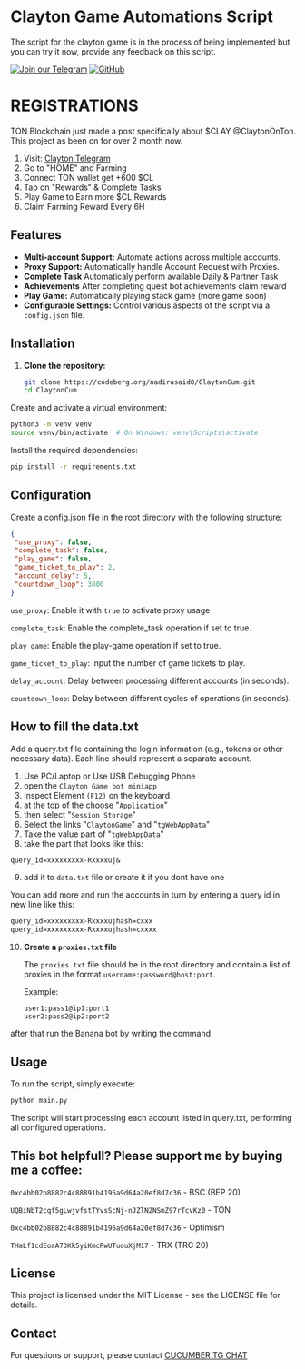 # Clayton Game Automations Script

The script for the clayton game is in the process of being implemented but you can try it now, provide any feedback on this script.

[![Join our Telegram](https://img.shields.io/badge/Telegram-2CA5E0?style=for-the-badge&logo=telegram&logoColor=white)](https://t.me/cucumber_scripts)
[![GitHub](https://img.shields.io/badge/GitHub-181717?style=for-the-badge&logo=github&logoColor=white)](https://github.com/cucumber-pickle/Cucumber)

# REGISTRATIONS 
TON Blockchain just made a post specifically about $CLAY @ClaytonOnTon. This project as been on for over 2 month now.

 1. Visit: [Clayton Telegram](https://t.me/claytoncoinbot/game?startapp=b87b9e)
 2. Go to "HOME" and Farming
 3. Connect TON wallet get +600 $CL
 4. Tap on "Rewards" & Complete Tasks
 5. Play Game to Earn more $CL Rewards
 6. Claim Farming Reward Every 6H

## Features

- **Multi-account Support:** Automate actions across multiple accounts.
- **Proxy Support:** Automatically handle Account Request with Proxies.
- **Complete Task** Automaticaly perform available Daily & Partner Task
- **Achievements** After completing quest bot achievements claim reward
- **Play Game:** Automatically playing stack game (more game soon) 
- **Configurable Settings:** Control various aspects of the script via a `config.json` file.

## Installation

1. **Clone the repository:**

   ```bash
   git clone https://codeberg.org/nadirasaid8/ClaytonCum.git
   cd ClaytonCum
   
Create and activate a virtual environment:

   ```bash
python3 -m venv venv
source venv/bin/activate  # On Windows: venv\Scripts\activate
   ```
Install the required dependencies:

   ```bash
pip install -r requirements.txt
   ```

## Configuration
Create a config.json file in the root directory with the following structure:
   ```json
{
    "use_proxy": false,
    "complete_task": false,
    "play_game": false,
    "game_ticket_to_play": 2,
    "account_delay": 5,
    "countdown_loop": 3800 
}
   ```
`use_proxy`: Enable it with `true` to activate proxy usage 

`complete_task`: Enable the complete_task operation if set to true.

`play_game`: Enable the play-game operation if set to true.

`game_ticket_to_play`: input the number of game tickets to play.

`delay_account`: Delay between processing different accounts (in seconds).

`countdown_loop`: Delay between different cycles of operations (in seconds).

## How to fill the data.txt
Add a query.txt file containing the login information (e.g., tokens or other necessary data). Each line should represent a separate account.
1. Use PC/Laptop or Use USB Debugging Phone
2. open the `Clayton Game bot miniapp`
3. Inspect Element `(F12)` on the keyboard
4. at the top of the choose "`Application`" 
5. then select "`Session Storage`" 
6. Select the links "`ClaytonGame`" and "`tgWebAppData`"
7. Take the value part of "`tgWebAppData`"
8. take the part that looks like this: 

```txt 
query_id=xxxxxxxxx-Rxxxxuj&
```
9. add it to `data.txt` file or create it if you dont have one


You can add more and run the accounts in turn by entering a query id in new line like this:
```txt
query_id=xxxxxxxxx-Rxxxxujhash=cxxx
query_id=xxxxxxxxx-Rxxxxujhash=cxxxx
```


10. **Create a `proxies.txt` file**

    The `proxies.txt` file should be in the root directory and contain a list of proxies in the format `username:password@host:port`.

    Example:

    ```
    user1:pass1@ip1:port1
    user2:pass2@ip2:port2
    ```

after that run the Banana bot by writing the command

## Usage
To run the script, simply execute:

   ```bash
python main.py
   ```
The script will start processing each account listed in query.txt, performing all configured operations.


## This bot helpfull?  Please support me by buying me a coffee: 
``` 0xc4bb02b8882c4c88891b4196a9d64a20ef8d7c36 ``` - BSC (BEP 20)

``` UQBiNbT2cqf5gLwjvfstTYvsScNj-nJZlN2NSmZ97rTcvKz0 ``` - TON

``` 0xc4bb02b8882c4c88891b4196a9d64a20ef8d7c36 ``` - Optimism

``` THaLf1cdEoaA73Kk5yiKmcRwUTuouXjM17 ``` - TRX (TRC 20)

## License
This project is licensed under the MIT License - see the LICENSE file for details.

## Contact
For questions or support, please contact [CUCUMBER TG CHAT](https://t.me/cucumber_scripts_chat)
